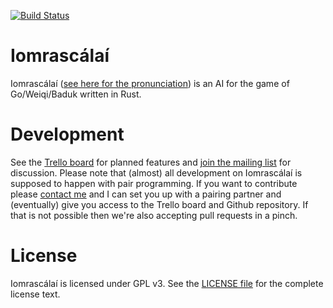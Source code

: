 [![Build Status](https://travis-ci.org/ujh/iomrascalai.svg?branch=master)](https://travis-ci.org/ujh/iomrascalai)

Iomrascálaí
===========

Iomrascálaí
([see here for the pronunciation](https://raw.githubusercontent.com/ujh/iomrascalai/master/pronunciation.mp4))
is an AI for the game of Go/Weiqi/Baduk written in Rust. 

Development
===========

See the [Trello board](https://trello.com/b/NU4MXbao/iomrascalai) for
planned features and
[join the mailing list](https://groups.google.com/forum/#!forum/iomrascalai)
for discussion. Please note that (almost) all development on
Iomrascálaí is supposed to happen with pair programming. If you want
to contribute please [contact me](http://urbanhafner.com) and I can
set you up with a pairing partner and (eventually) give you access to
the Trello board and Github repository. If that is not possible then
we're also accepting pull requests in a pinch.

License
=======

Iomrascálaí is licensed under GPL v3. See the
[LICENSE file](https://github.com/ujh/iomrascalai/blob/master/LICENSE)
for the complete license text.
